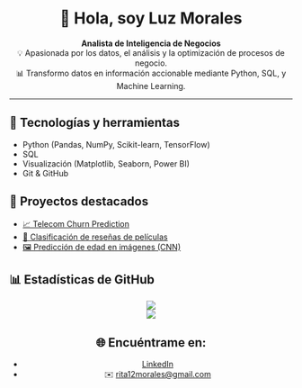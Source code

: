 <div align="center">
  
# 👋 Hola, soy Luz Morales  

**Analista de Inteligencia de Negocios**  
💡 Apasionada por los datos, el análisis y la optimización de procesos de negocio.  
📊 Transformo datos en información accionable mediante Python, SQL, y Machine Learning.
</div>

---

## 🔧 Tecnologías y herramientas
- Python (Pandas, NumPy, Scikit-learn, TensorFlow)
- SQL
- Visualización (Matplotlib, Seaborn, Power BI)
- Git & GitHub

## 🚀 Proyectos destacados
- [📈 Telecom Churn Prediction](https://github.com/tuusuario/churn-prediction)  
- [🤖 Clasificación de reseñas de películas](https://github.com/tuusuario/movie-reviews-nlp)  
- [🖼️ Predicción de edad en imágenes (CNN)](https://github.com/tuusuario/age-prediction-cnn)

## 📊 Estadísticas de GitHub  

<div align="center">

![](https://github-readme-stats.vercel.app/api?username=tu-usuario&theme=algolia&show_icons=true&count_private=true)  
![](https://github-readme-stats.vercel.app/api/top-langs?username=tu-usuario&layout=compact&theme=algolia)  


## 🌐 Encuéntrame en:
- [LinkedIn](https://linkedin.com/in/rita-morales-datascience)  
- ✉️ rita12morales@gmail.com
  
